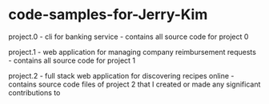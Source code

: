 # code-samples-for-Jerry-Kim

project.0 - cli for banking service - contains all source code for project 0

project.1 - web application for managing company reimbursement requests - contains all source code for project 1

project.2 - full stack web application for discovering recipes online - contains source code files of project 2 that I created or made any significant contributions to 
